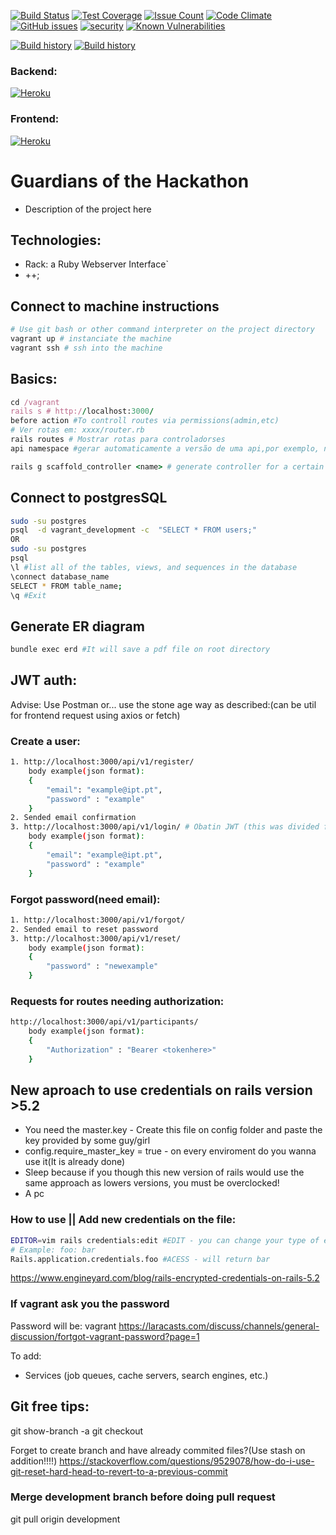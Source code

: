 [![Build Status](https://travis-ci.org/mrsequeira/GuardiansOfTheHackathon.svg?branch=master)](https://travis-ci.org/mrsequeira/GuardiansOfTheHackathon)
[![Test Coverage](https://codeclimate.com/github/mrsequeira/GuardiansOfTheHackathon/badges/coverage.svg)](https://codeclimate.com/github/mrsequeira/GuardiansOfTheHackathon)
[![Issue Count](https://codeclimate.com/github/mrsequeira/GuardiansOfTheHackathon/badges/issue_count.svg)](https://codeclimate.com/github/mrsequeira/GuardiansOfTheHackathon)
[![Code Climate](https://codeclimate.com/github/codeclimate/codeclimate/badges/gpa.svg)](https://codeclimate.com/github/mrsequeira/GuardiansOfTheHackathon)
[![GitHub issues](https://img.shields.io/github/issues/mrsequeira/GuardiansOfTheHackathon.svg?style=plastic)](https://github.com/mrsequeira/GuardiansOfTheHackathon/issues)
[![security](https://hakiri.io/github/mrsequeira/GuardiansOfTheHackathon/master.svg)](https://hakiri.io/github/mrsequeira/GuardiansOfTheHackathon/master)
 [![Known Vulnerabilities](https://snyk.io/test/github/mrsequeira/GuardiansOfTheHackathon/badge.svg)](https://snyk.io/test/github/mrsequeira/GuardiansOfTheHackathon) 

[![Build history](https://buildstats.info/travisci/chart/mrsequeira/GuardiansOfTheHackathon?branch=master)](https://travis-ci.org/mrsequeira/GuardiansOfTheHackathon/builds)
[![Build history](https://buildstats.info/travisci/chart/mrsequeira/GuardiansOfTheHackathon)](https://travis-ci.org/mrsequeira/GuardiansOfTheHackathon/builds)

### Backend:
[![Heroku](https://heroku-badge.herokuapp.com/?app=guardianshackatum)](https://guardianshackatum.herokuapp.com/api/v1/)


### Frontend:
[![Heroku](https://heroku-badge.herokuapp.com/?app=guardiansfrontend)](https://guardiansfrontend.herokuapp.com)


# Guardians of the Hackathon 
* Description of the project here

## Technologies:
* Rack: a Ruby Webserver Interface`
* ++;

## Connect to machine instructions
``` bash
# Use git bash or other command interpreter on the project directory 
vagrant up # instanciate the machine
vagrant ssh # ssh into the machine
```

## Basics:
``` ruby
cd /vagrant
rails s # http://localhost:3000/
before action #To controll routes via permissions(admin,etc)
# Ver rotas em: xxxx/router.rb
rails routes # Mostrar rotas para controladorses
api namespace #gerar automaticamente a versão de uma api,por exemplo, no ficheiro de rotas

rails g scaffold_controller <name> # generate controller for a certain model
```

## Connect to postgresSQL
```bash
sudo -su postgres 
psql  -d vagrant_development -c  "SELECT * FROM users;"
OR
sudo -su postgres
psql
\l #list all of the tables, views, and sequences in the database
\connect database_name
SELECT * FROM table_name;
\q #Exit
```

## Generate ER diagram
```bash
bundle exec erd #It will save a pdf file on root directory
```

## JWT auth: 
Advise: Use Postman or... use the stone age way as described:(can be util for frontend request using axios or fetch)
###  Create a user:
```bash
1. http://localhost:3000/api/v1/register/
	body example(json format):
	{
		"email": "example@ipt.pt",
		"password" : "example"
	}
2. Sended email confirmation
3. http://localhost:3000/api/v1/login/ # Obatin JWT (this was divided for security reasons)
	body example(json format):
	{
		"email": "example@ipt.pt",
		"password" : "example"
	}
```
### Forgot password(need email):
```bash
1. http://localhost:3000/api/v1/forgot/
2. Sended email to reset password
3. http://localhost:3000/api/v1/reset/
	body example(json format):
	{
		"password" : "newexample"
	}
```

### Requests for routes needing authorization:
```bash
http://localhost:3000/api/v1/participants/
	body example(json format):
	{
		"Authorization" : "Bearer <tokenhere>"
	}
```

## New aproach to use credentials on rails version >5.2
* You need the master.key - Create this file on config folder and paste the key provided by some guy/girl
* config.require_master_key = true - on every enviroment do you wanna use it(It is already done)
* Sleep because if you though this new version of rails would use the same approach as lowers versions, you must be overclocked!
* A pc

### How to use || Add new credentials on the file:
```bash
EDITOR=vim rails credentials:edit #EDIT - you can change your type of editor(i.e. sublime)
# Example: foo: bar
Rails.application.credentials.foo #ACESS - will return bar
```
https://www.engineyard.com/blog/rails-encrypted-credentials-on-rails-5.2

### If vagrant ask you the password
Password will be: vagrant
https://laracasts.com/discuss/channels/general-discussion/fortgot-vagrant-password?page=1

To add:
* Services (job queues, cache servers, search engines, etc.)


## Git free tips:
git show-branch -a
git checkout <branch-to-change>

Forget to create branch and have already commited files?(Use stash on addition!!!!)
https://stackoverflow.com/questions/9529078/how-do-i-use-git-reset-hard-head-to-revert-to-a-previous-commit

### Merge development branch before doing pull request
git pull origin development
